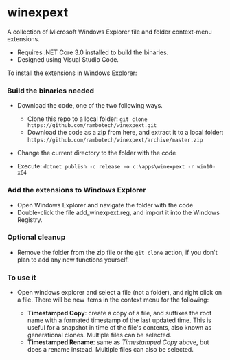 # winexpext
A collection of Microsoft Windows Explorer file and folder context-menu extensions.

- Requires .NET Core 3.0 installed to build the binaries.
- Designed using Visual Studio Code.

To install the extensions in Windows Explorer:

### Build the binaries needed

- Download the code, one of the two following ways.

    - Clone this repo to a local folder: ```git clone https://github.com/rambotech/winexpext.git```
    - Download the code as a zip from here, and extract it to a local folder: ```https://github.com/rambotech/winexpext/archive/master.zip```

- Change the current directory to the folder with the code

- Execute: ```dotnet publish -c release -o c:\apps\winexpext -r win10-x64```

### Add the extensions to Windows Explorer

- Open Windows Explorer and navigate the folder with the code
- Double-click the file add_winexpext.reg, and import it into the Windows Registry.

### Optional cleanup

- Remove the folder from the zip file or the ``` git clone ``` action, if you don't plan to add any new functions yourself.

### To use it

- Open windows explorer and select a file (not a folder), and right click on a file.  There will be new items in the context menu for the following:

    - **Timestamped Copy**: create a copy of a file, and suffixes the root name with a formated timestamp of the last updated time.  This is useful for a snapshot in time of the file's contents, also known as generational clones.  Multiple files can be selected.
    - **Timestamped Rename**: same as *Timestamped Copy* above, but does a rename instead.  Multiple files can also be selected.





